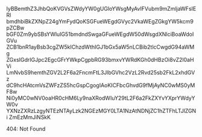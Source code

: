 IyBBemthZ3JhbQoKVGVsZWdyYW0gUGloYWsgMyAvIFVubm9mZmljaWFsIERl
bmdhbiBkZXNpZ24gYmFydQoKSGFueWEgdGVyc2VkaWEgZGkgYW5kcm9pZCBw
bGF0Zm9ybSBsYWluIG51bmdndSwgaGFueWEgdW50dWsgdXNlciBoaWdoIGVu
ZCB1bnR1ayBsb3cgZW5kIChzdWthIGJ1bGx5aW5nLCBib2tlcCwgdG94aWMg
ZGxsIGdrIGJpc2EgcGFrYWkpCgpbRG93bmxvYWRdKGh0dHBzOi8vZ2l0aHVi
LmNvbS9hemthZGV2L2F6a2FncmFtL3JlbGVhc2VzL2Rvd25sb2FkL2xhdGVz
dC9hcHAtcmVsZWFzZS5hcGspCgogIAoKICFbcGhvdG9fMjAyNC0wMS0yMF8w
Ni0yMC0wNV0oaHR0cHM6Ly9naXRodWIuY29tL2F6a2FkZXYvYXprYWdyYW0v
YXNzZXRzLzgyNTEzNTAyLzk2NGEzMGY0LTA1NzAtNDNjZC1hZTFhLTJlZGNi
ZmEzMmJiNSkK

<!-- START GLOBAL CORPORATION -->
404: Not Found
<!-- END GLOBAL CORPORATION -->
